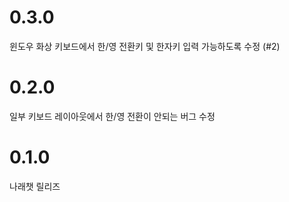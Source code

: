 # 0.3.0
윈도우 화상 키보드에서 한/영 전환키 및 한자키 입력 가능하도록 수정 (#2)

# 0.2.0
일부 키보드 레이아웃에서 한/영 전환이 안되는 버그 수정

# 0.1.0
나래챗 릴리즈